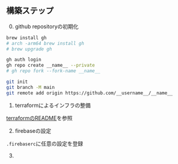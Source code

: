 ## 構築ステップ

0. github repositoryの初期化

```bash
brew install gh
# arch -arm64 brew install gh
# brew upgrade gh

gh auth login
gh repo create __name__ --private
# gh repo fork --fork-name __name__ 

git init
git branch -M main
git remote add origin https://github.com/__username__/__name__
``` 

1. terraformによるインフラの整備

[terraformのREADME](./terraform/README.md)を参照

2. firebaseの設定

`.firebaserc`に任意の設定を登録

3. 